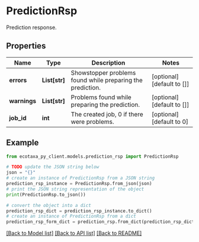 # PredictionRsp

Prediction response.

## Properties

Name | Type | Description | Notes
------------ | ------------- | ------------- | -------------
**errors** | **List[str]** | Showstopper problems found while preparing the prediction. | [optional] [default to []]
**warnings** | **List[str]** | Problems found while preparing the prediction. | [optional] [default to []]
**job_id** | **int** | The created job, 0 if there were problems. | [optional] [default to 0]

## Example

```python
from ecotaxa_py_client.models.prediction_rsp import PredictionRsp

# TODO update the JSON string below
json = "{}"
# create an instance of PredictionRsp from a JSON string
prediction_rsp_instance = PredictionRsp.from_json(json)
# print the JSON string representation of the object
print(PredictionRsp.to_json())

# convert the object into a dict
prediction_rsp_dict = prediction_rsp_instance.to_dict()
# create an instance of PredictionRsp from a dict
prediction_rsp_form_dict = prediction_rsp.from_dict(prediction_rsp_dict)
```
[[Back to Model list]](../README.md#documentation-for-models) [[Back to API list]](../README.md#documentation-for-api-endpoints) [[Back to README]](../README.md)


